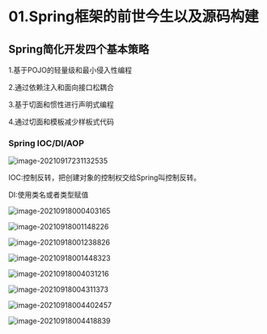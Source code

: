 # 01.Spring框架的前世今生以及源码构建

## Spring简化开发四个基本策略

1.基于POJO的轻量级和最小侵入性编程

2.通过依赖注入和面向接口松耦合

3.基于切面和惯性进行声明式编程

4.通过切面和模板减少样板式代码

### Spring IOC/DI/AOP

![image-20210917231132535](https://gitee.com/forge-logic/images-lib/raw/master/img/image-20210917231132535.png)

IOC:控制反转，把创建对象的控制权交给Spring叫控制反转。

 DI:使用类名或者类型赋值

![image-20210918000403165](https://gitee.com/forge-logic/images-lib/raw/master/img/image-20210918000403165.png)

![image-20210918001148226](https://gitee.com/forge-logic/images-lib/raw/master/img/image-20210918001148226.png)

![image-20210918001238826](https://gitee.com/forge-logic/images-lib/raw/master/img/image-20210918001238826.png)

![image-20210918001448323](https://gitee.com/forge-logic/images-lib/raw/master/img/image-20210918001448323.png)

![image-20210918004031216](https://gitee.com/forge-logic/images-lib/raw/master/img/image-20210918004031216.png)

![image-20210918004311373](https://gitee.com/forge-logic/images-lib/raw/master/img/image-20210918004311373.png)

![image-20210918004402457](https://gitee.com/forge-logic/images-lib/raw/master/img/image-20210918004402457.png)

![image-20210918004418839](https://gitee.com/forge-logic/images-lib/raw/master/img/image-20210918004418839.png)